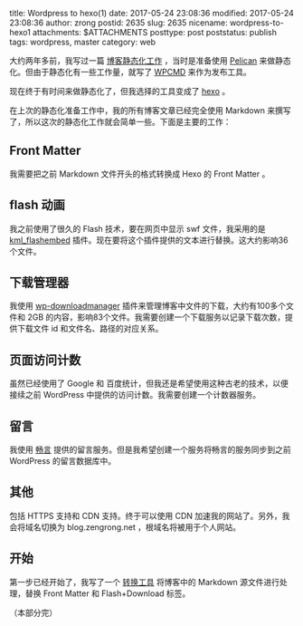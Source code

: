 title: Wordpress to hexo(1)
date: 2017-05-24 23:08:36
modified: 2017-05-24 23:08:36
author: zrong
postid: 2635
slug: 2635
nicename: wordpress-to-hexo1
attachments: $ATTACHMENTS
posttype: post
poststatus: publish
tags: wordpress, master
category: web

大约两年多前，我写过一篇 [博客静态化工作][1] ，当时是准备使用 [Pelican][2] 来做静态化。但由于静态化有一些工作量，就写了 [WPCMD][3] 来作为发布工具。

现在终于有时间来做静态化了，但我选择的工具变成了 [hexo][4] 。

在上次的静态化准备工作中，我的所有博客文章已经完全使用 Markdown 来撰写了，所以这次的静态化工作就会简单一些。下面是主要的工作： <!--more-->

## Front Matter

我需要把之前 Markdown 文件开头的格式转换成 Hexo 的 Front Matter 。

## flash 动画

我之前使用了很久的 Flash 技术，要在网页中显示 swf 文件，我采用的是 [kml_flashembed][6] 插件。现在要将这个插件提供的文本进行替换。这大约影响36个文件。

## 下载管理器

我使用 [wp-downloadmanager][7] 插件来管理博客中文件的下载，大约有100多个文件和 2GB 的内容，影响83个文件。我需要创建一个下载服务以记录下载次数，提供下载文件 id 和文件名、路径的对应关系。

## 页面访问计数

虽然已经使用了 Google 和 百度统计，但我还是希望使用这种古老的技术，以便接续之前 WordPress 中提供的访问计数。我需要创建一个计数器服务。

## 留言

我使用 [畅言][8] 提供的留言服务。但是我希望创建一个服务将畅言的服务同步到之前 WordPress 的留言数据库中。

## 其他

包括 HTTPS 支持和 CDN 支持。终于可以使用 CDN 加速我的网站了。另外，我会将域名切换为 blog.zengrong.net ，根域名将被用于个人网站。

## 开始

第一步已经开始了，我写了一个 [转换工具][9] 将博客中的 Markdown 源文件进行处理，替换 Front Matter 和 Flash+Download 标签。


（本部分完）

[1]: http://zengrong.net/post/2187.htm
[2]: https://github.com/getpelican/pelican
[3]: http://zengrong.net/wpcmd
[4]: https://github.com/hexojs/hexo
[5]: https://github.com/zrong/blog
[6]: https://srd.wordpress.org/plugins/kimili-flash-embed/
[7]: https://srd.wordpress.org/plugins/wp-downloadmanager/
[8]: http://changyan.kuaizhan.com/
[9]: https://github.com/zrong/blog/blob/master/tool/movetohexo.js

